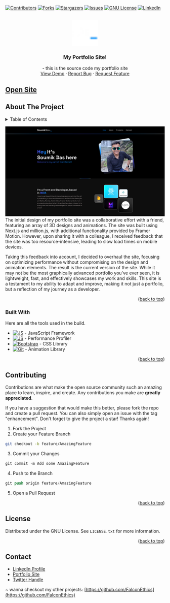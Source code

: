 <a name="readme-top"></a>
[![Contributors][contributors-shield]][contributors-url]
[![Forks][forks-shield]][forks-url]
[![Stargazers][stars-shield]][stars-url]
[![Issues][issues-shield]][issues-url]
[![GNU License][license-shield]][license-url]
[![LinkedIn][linkedin-shield]][linkedin-url]


<!-- PROJECT LOGO -->
<br />
<div align="center">
  <a href="https://github.com/FalconEthics/mrsoumikdas.com">
    <img src="./logo.webp" alt="Logo" width="80" height="80">
  </a>

<h3 align="center">My Portfolio Site!</h3>

  <p align="center">
    - this is the source code my portfolio site
    <br />
    <a href="https://mrsoumikdas.com/">View Demo</a>
    ·
    <a href="https://github.com/FalconEthics/mrsoumikdas.com/issues">Report Bug</a>
    ·
    <a href="https://github.com/FalconEthics/mrsoumikdas.com/issues">Request Feature</a>
  </p>
</div>

## <a href="https://mrsoumikdas.com">Open Site</a>

<!-- ABOUT THE PROJECT -->

## About The Project

<details>
  <summary>Table of Contents</summary>
  <ol> o
    <li>
      <a href="#about-the-project">About The Project</a>
      <ul>
        <li><a href="#built-with">Built With</a></li>
      </ul>
    </li>
    <li><a href="#contributing">Contributing</a></li>
    <li><a href="#license">License</a></li>
    <li><a href="#contact">Contact</a></li>
  </ol>
</details>

[![Product Name Screen Shot][product-screenshot]](https://mrsoumikdas.com)
The initial design of my portfolio site was a collaborative effort with a friend, featuring an array of 3D designs and
animations. The site was built using Next.js and million.js, with additional functionality provided by Framer Motion.
However, upon sharing it with a colleague, I received feedback that the site was too resource-intensive, leading to slow
load times on mobile devices.

Taking this feedback into account, I decided to overhaul the site, focusing on optimizing performance without
compromising on the design and animation elements. The result is the current version of the site. While it may not be
the most graphically advanced portfolio you've ever seen, it is lightweight, fast, and effectively showcases my work and
skills. This site is a testament to my ability to adapt and improve, making it not just a portfolio, but a reflection of
my journey as a developer.

<p align="right">(<a href="#readme-top">back to top</a>)</p>

### Built With

Here are all the tools used in the build.

* [![JS][Es6.com]][Es6-url] - JavaScript Framework
* [![JS][Ref]][Ref-url] - Performance Profiler
* [![Bootstrap][Bootstrap.com]][Bootstrap-url] - CSS Library
* [![Git][Git.com]][Git-url] - Animation Library

<p align="right">(<a href="#readme-top">back to top</a>)</p>

## Contributing

Contributions are what make the open source community such an amazing place to learn, inspire, and create. Any
contributions you make are **greatly appreciated**.

If you have a suggestion that would make this better, please fork the repo and create a pull request. You can also
simply open an issue with the tag "enhancement".
Don't forget to give the project a star! Thanks again!

1. Fork the Project
2. Create your Feature Branch

 ```sh
git checkout -b feature/AmazingFeature
```

3. Commit your Changes

```s
git commit -m Add some AmazingFeature
```

4. Push to the Branch

```s
git push origin feature/AmazingFeature
```

5. Open a Pull Request

<p align="right">(<a href="#readme-top">back to top</a>)</p>


<!-- LICENSE -->

## License

Distributed under the GNU License. See `LICENSE.txt` for more information.

<p align="right">(<a href="#readme-top">back to top</a>)</p>


<!-- CONTACT -->

## Contact

<ul>
<li><a href="https://www.linkedin.com/in/soumik-das-profile/"> LinkedIn Profile</a></li>
<li><a href="https://mrsoumikdas.com"> Portfolio Site</a></li>
<li><a href="https://twitter.com/Mr_Soumik_Das"> Twitter Handle</a></li>
</ul>

~ wanna checkout my other projects: [https://github.com/FalconEthics](https://github.com/FalconEthics)

<!-- MARKDOWN LINKS & IMAGES -->
<!-- https://www.markdownguide.org/basic-syntax/#reference-style-links -->

[contributors-shield]: https://img.shields.io/github/contributors/FalconEthics/mrsoumikdas.com.svg?style=for-the-badge

[contributors-url]: https://github.com/FalconEthics/mrsoumikdas.com/graphs/contributors

[forks-shield]: https://img.shields.io/github/forks/FalconEthics/mrsoumikdas.com.svg?style=for-the-badge

[forks-url]: https://github.com/FalconEthics/mrsoumikdas.com/network/members

[stars-shield]: https://img.shields.io/github/stars/FalconEthics/mrsoumikdas.com.svg?style=for-the-badge

[stars-url]: https://github.com/FalconEthics/mrsoumikdas.com/stargazers

[issues-shield]: https://img.shields.io/github/issues/FalconEthics/mrsoumikdas.com.svg?style=for-the-badge

[issues-url]: https://github.com/FalconEthics/mrsoumikdas.com/issues

[license-shield]: https://img.shields.io/github/license/FalconEthics/mrsoumikdas.com.svg?style=for-the-badge

[license-url]: https://github.com/FalconEthics/mrsoumikdas.com/blob/main/LICENSE

[linkedin-shield]: https://img.shields.io/badge/-LinkedIn-black.svg?style=for-the-badge&logo=linkedin&colorB=555

[linkedin-url]: https://www.linkedin.com/in/soumik-das-profile/

[product-screenshot]: https://raw.githubusercontent.com/FalconEthics/mrsoumikdas.com/main/screenshot.png

[Bootstrap.com]: https://img.shields.io/badge/tailwind-62BAF3?style=for-the-badge&logo=tailwindcss&logoColor=white

[Bootstrap-url]: https://tailwindcss.com/

[Es6.com]: https://img.shields.io/badge/Next_JS-black?style=for-the-badge&logo=Next.js&logoColor=white

[Es6-url]: https://nextjs.org/

[Ref]: https://img.shields.io/badge/Million_js-black?style=for-the-badge&logo=preact&logoColor=purple

[Ref-url]: https://million.dev/

[Git.com]: https://img.shields.io/badge/Framer_Motion-white?style=for-the-badge&logo=Framer&logoColor=black

[Git-url]: https://www.framer.com/motion/